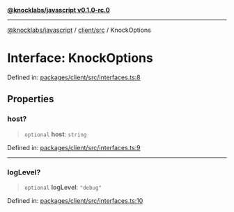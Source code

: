 [**@knocklabs/javascript v0.1.0-rc.0**](../../../README.md)

***

[@knocklabs/javascript](../../../modules.md) / [client/src](../README.md) / KnockOptions

# Interface: KnockOptions

Defined in: [packages/client/src/interfaces.ts:8](https://github.com/knocklabs/javascript/blob/main/packages/client/src/interfaces.ts#L8)

## Properties

### host?

> `optional` **host**: `string`

Defined in: [packages/client/src/interfaces.ts:9](https://github.com/knocklabs/javascript/blob/main/packages/client/src/interfaces.ts#L9)

***

### logLevel?

> `optional` **logLevel**: `"debug"`

Defined in: [packages/client/src/interfaces.ts:10](https://github.com/knocklabs/javascript/blob/main/packages/client/src/interfaces.ts#L10)
